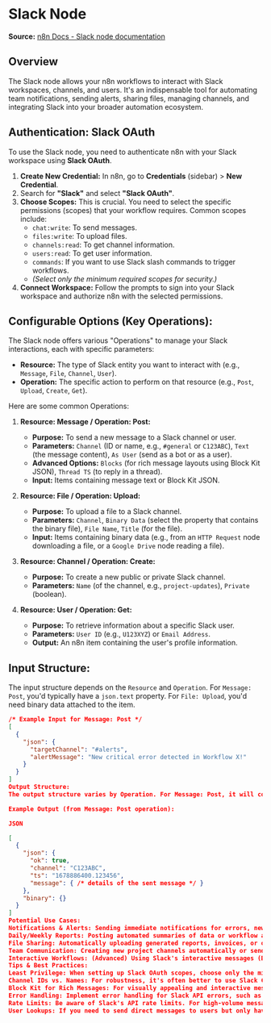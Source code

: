 # Slack Node

**Source:** [n8n Docs - Slack node documentation](https://docs.n8n.io/integrations/builtin/app-nodes/n8n-nodes-base.slack/)

## Overview
The Slack node allows your n8n workflows to interact with Slack workspaces, channels, and users. It's an indispensable tool for automating team notifications, sending alerts, sharing files, managing channels, and integrating Slack into your broader automation ecosystem.

## Authentication: Slack OAuth

To use the Slack node, you need to authenticate n8n with your Slack workspace using **Slack OAuth**.

1.  **Create New Credential:** In n8n, go to **Credentials** (sidebar) > **New Credential**.
2.  Search for **"Slack"** and select **"Slack OAuth"**.
3.  **Choose Scopes:** This is crucial. You need to select the specific permissions (scopes) that your workflow requires. Common scopes include:
    * `chat:write`: To send messages.
    * `files:write`: To upload files.
    * `channels:read`: To get channel information.
    * `users:read`: To get user information.
    * `commands`: If you want to use Slack slash commands to trigger workflows.
    * *(Select only the minimum required scopes for security.)*
4.  **Connect Workspace:** Follow the prompts to sign into your Slack workspace and authorize n8n with the selected permissions.

## Configurable Options (Key Operations):

The Slack node offers various "Operations" to manage your Slack interactions, each with specific parameters:

* **Resource:** The type of Slack entity you want to interact with (e.g., `Message`, `File`, `Channel`, `User`).
* **Operation:** The specific action to perform on that resource (e.g., `Post`, `Upload`, `Create`, `Get`).

Here are some common Operations:

1.  **Resource: Message / Operation: Post:**
    * **Purpose:** To send a new message to a Slack channel or user.
    * **Parameters:** `Channel` (ID or name, e.g., `#general` or `C123ABC`), `Text` (the message content), `As User` (send as a bot or as a user).
    * **Advanced Options:** `Blocks` (for rich message layouts using Block Kit JSON), `Thread TS` (to reply in a thread).
    * **Input:** Items containing message text or Block Kit JSON.

2.  **Resource: File / Operation: Upload:**
    * **Purpose:** To upload a file to a Slack channel.
    * **Parameters:** `Channel`, `Binary Data` (select the property that contains the binary file), `File Name`, `Title` (for the file).
    * **Input:** Items containing binary data (e.g., from an `HTTP Request` node downloading a file, or a `Google Drive` node reading a file).

3.  **Resource: Channel / Operation: Create:**
    * **Purpose:** To create a new public or private Slack channel.
    * **Parameters:** `Name` (of the channel, e.g., `project-updates`), `Private` (boolean).

4.  **Resource: User / Operation: Get:**
    * **Purpose:** To retrieve information about a specific Slack user.
    * **Parameters:** `User ID` (e.g., `U123XYZ`) or `Email Address`.
    * **Output:** An n8n item containing the user's profile information.

## Input Structure:
The input structure depends on the `Resource` and `Operation`. For `Message: Post`, you'd typically have a `json.text` property. For `File: Upload`, you'd need binary data attached to the item.

```json
/* Example Input for Message: Post */
[
  {
    "json": {
      "targetChannel": "#alerts",
      "alertMessage": "New critical error detected in Workflow X!"
    }
  }
]
Output Structure:
The output structure varies by Operation. For Message: Post, it will confirm the message was sent (e.g., ok: true). For File: Upload, it provides file metadata. For User: Get, it provides the user's profile data.

Example Output (from Message: Post operation):

JSON

[
  {
    "json": {
      "ok": true,
      "channel": "C123ABC",
      "ts": "1678886400.123456",
      "message": { /* details of the sent message */ }
    },
    "binary": {}
  }
]
Potential Use Cases:
Notifications & Alerts: Sending immediate notifications for errors, new sign-ups, payment confirmations, or critical events.
Daily/Weekly Reports: Posting automated summaries of data or workflow activity to a designated channel.
File Sharing: Automatically uploading generated reports, invoices, or other documents to Slack channels.
Team Communication: Creating new project channels automatically or sending onboarding messages to new team members.
Interactive Workflows: (Advanced) Using Slack's interactive messages (Block Kit) or slash commands to trigger workflows and receive structured responses.
Tips & Best Practices:
Least Privilege: When setting up Slack OAuth scopes, choose only the minimum permissions necessary for your workflow's actions.
Channel IDs vs. Names: For robustness, it's often better to use Slack Channel IDs (e.g., C123ABC) instead of channel names (#general), especially if channel names might change. You can get IDs using the Channel: Get operation.
Block Kit for Rich Messages: For visually appealing and interactive messages, learn to use Slack's Block Kit. You can construct Block Kit JSON in a Set or Code node and then pass it to the Slack node.
Error Handling: Implement error handling for Slack API errors, such as invalid channels, missing permissions, or rate limits.
Rate Limits: Be aware of Slack's API rate limits. For high-volume messages, use Split In Batches with appropriate delays.
User Lookups: If you need to send direct messages to users but only have their email address, use the User: Get operation with their email to find their Slack User ID first.